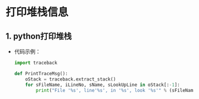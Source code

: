 # 打印堆栈信息

## 1. python打印堆栈

- 代码示例：

  ```python
  import traceback
  
  def PrintTraceMsg():
      oStack = traceback.extract_stack()
      for sFileName, iLineNo, sName, sLookUpLine in oStack[:-1]:
          print("File '%s', line'%s', in '%s', look '%s'" % (sFileName, iLineNo, sName, sLookUpLine))
  ```

  
